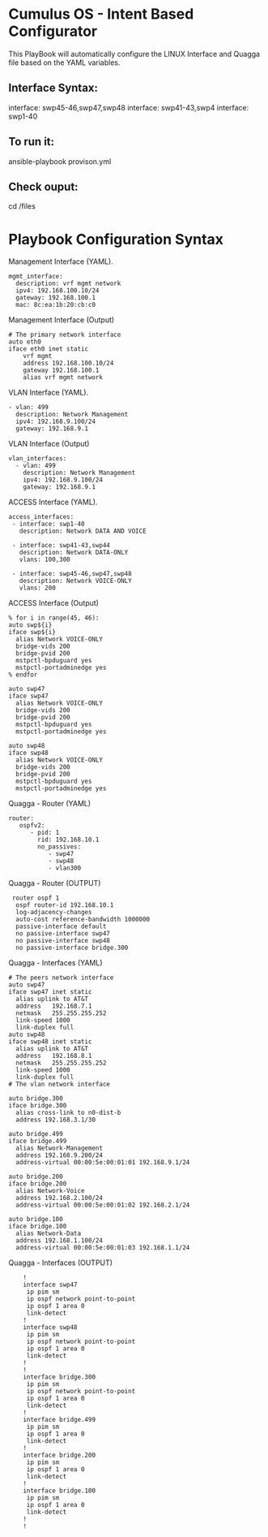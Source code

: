 # Cumulus OS - Intent Based Configurator
This PlayBook will automatically configure the LINUX Interface and Quagga file based on the YAML variables.

Interface Syntax:
--------------
interface: swp45-46,swp47,swp48
interface: swp41-43,swp4
interface: swp1-40

To run it: 
------------
ansible-playbook provison.yml

Check ouput:
-------------
cd /files

# Playbook Configuration Syntax

Management Interface (YAML).

    mgmt_interface:
      description: vrf mgmt network
      ipv4: 192.168.100.10/24
      gateway: 192.168.100.1
      mac: 8c:ea:1b:20:cb:c0

Management Interface (Output)

    # The primary network interface
    auto eth0
    iface eth0 inet static
        vrf mgmt
        address 192.168.100.10/24
        gateway 192.168.100.1
        alias vrf mgmt network 
        
VLAN Interface (YAML).

    - vlan: 499
      description: Network Management
      ipv4: 192.168.9.100/24
      gateway: 192.168.9.1

VLAN Interface (Output)

    vlan_interfaces:
      - vlan: 499
        description: Network Management
        ipv4: 192.168.9.100/24
        gateway: 192.168.9.1
      
ACCESS Interface (YAML).

    access_interfaces:
     - interface: swp1-40
       description: Network DATA AND VOICE

     - interface: swp41-43,swp44
       description: Network DATA-ONLY
       vlans: 100,300

     - interface: swp45-46,swp47,swp48
       description: Network VOICE-ONLY
       vlans: 200

ACCESS Interface (Output)

    % for i in range(45, 46):
    auto swp${i}
    iface swp${i}
      alias Network VOICE-ONLY
      bridge-vids 200
      bridge-pvid 200
      mstpctl-bpduguard yes
      mstpctl-portadminedge yes
    % endfor

    auto swp47
    iface swp47
      alias Network VOICE-ONLY
      bridge-vids 200
      bridge-pvid 200
      mstpctl-bpduguard yes
      mstpctl-portadminedge yes

    auto swp48
    iface swp48
      alias Network VOICE-ONLY
      bridge-vids 200
      bridge-pvid 200
      mstpctl-bpduguard yes
      mstpctl-portadminedge yes


Quagga - Router (YAML)

    router:
       ospfv2:
          - pid: 1
            rid: 192.168.10.1
            no_passives:
               - swp47
               - swp48
               - vlan300
 
 Quagga - Router (OUTPUT)
 
     router ospf 1
      ospf router-id 192.168.10.1
      log-adjacency-changes
      auto-cost reference-bandwidth 1000000
      passive-interface default
      no passive-interface swp47
      no passive-interface swp48
      no passive-interface bridge.300

Quagga - Interfaces  (YAML)

    # The peers network interface
    auto swp47
    iface swp47 inet static
      alias uplink to AT&T
      address   192.168.7.1
      netmask   255.255.255.252
      link-speed 1000
      link-duplex full
    auto swp48
    iface swp48 inet static
      alias uplink to AT&T
      address   192.168.8.1
      netmask   255.255.255.252
      link-speed 1000
      link-duplex full
    # The vlan network interface

    auto bridge.300
    iface bridge.300
      alias cross-link to n0-dist-b
      address 192.168.3.1/30

    auto bridge.499
    iface bridge.499
      alias Network-Management
      address 192.168.9.200/24
      address-virtual 00:00:5e:00:01:01 192.168.9.1/24

    auto bridge.200
    iface bridge.200
      alias Network-Voice
      address 192.168.2.100/24
      address-virtual 00:00:5e:00:01:02 192.168.2.1/24

    auto bridge.100
    iface bridge.100
      alias Network-Data
      address 192.168.1.100/24
      address-virtual 00:00:5e:00:01:03 192.168.1.1/24

Quagga - Interfaces  (OUTPUT)

        !
        interface swp47
         ip pim sm
         ip ospf network point-to-point
         ip ospf 1 area 0
         link-detect
        !
        interface swp48
         ip pim sm
         ip ospf network point-to-point
         ip ospf 1 area 0
         link-detect
        !
        !
        interface bridge.300
         ip pim sm
         ip ospf network point-to-point
         ip ospf 1 area 0
         link-detect
        !
        interface bridge.499
         ip pim sm
         ip ospf 1 area 0
         link-detect
        !
        interface bridge.200
         ip pim sm
         ip ospf 1 area 0
         link-detect
        !
        interface bridge.100
         ip pim sm
         ip ospf 1 area 0
         link-detect
        !
        !
